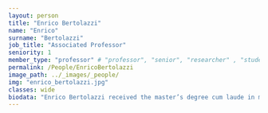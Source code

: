```yaml
---
layout: person
title: "Enrico Bertolazzi"
name: "Enrico"
surname: "Bertolazzi"
job_title: "Associated Professor"
seniority: 1
member_type: "professor" # "professor", "senior", "researcher" , "student", "ex"
permalink: /People/EnricoBertolazzi
image_path: ../_images/_people/
img: "enrico_bertolazzi.jpg"
classes: wide
biodata: "Enrico Bertolazzi received the master’s degree cum laude in mathematics from the University of Trento, Italy. He is currently an Associate Professor in Numerical Analysis with the Department of Industrial Engineering at the University of Trento. His research interests are mainly in the field of numerical analysis and include the development of numerical algorithms for the numerical solution of optimal control problems mainly with indirect methods."
---
```


